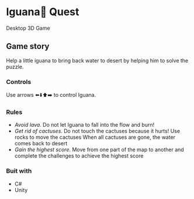 # Iguana:crocodile: Quest
Desktop 3D Game

## Game story
Help a little iguana to bring back water to desert by helping him to solve the puzzle.

### Controls
Use arrows :arrow_left::arrow_down::arrow_up::arrow_right: to control Iguana.

### Rules
* _Avoid lava_. Do not let Iguana to fall into the flow and burn!
* _Get rid of cactuses_. Do not touch the cactuses because it hurts! Use rocks to move the cactuses When all cactuses are gone, the water comes back to desert
* _Gain the highest score_. Move from one part of the map to another and complete the challenges to achieve the highest score

### Buit with
* C#
* Unity
